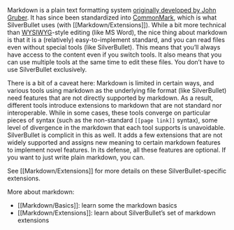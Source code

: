 Markdown is a plain text formatting system [originally developed by John Gruber](https://daringfireball.net/projects/markdown/). It has since been standardized into [CommonMark](https://commonmark.org/), which is what SilverBullet uses (with [[Markdown/Extensions]]). While a bit more technical than [WYSIWYG](https://pl.wikipedia.org/wiki/WYSIWYG)-style editing (like MS Word), the nice thing about markdown is that it is a (relatively) easy-to-implement standard, and you can read files even without special tools (like SilverBullet). This means that you’ll always have access to the content even if you switch tools. It also means that you can use multiple tools at the same time to edit these files. You don’t have to use SilverBullet exclusively.

There is a bit of a caveat here: Markdown is limited in certain ways, and various tools using markdown as the underlying file format (like SilverBullet) need features that are not directly supported by markdown. As a result, different tools introduce extensions to markdown that are not standard nor interoperable. While in some cases, these tools converge on particular pieces of syntax (such as the non-standard `[[page link]]` syntax), some level of divergence in the markdown that each tool supports is unavoidable. SilverBullet is complicit in this as well. It adds a few extensions that are not widely supported and assigns new meaning to certain markdown features to implement novel features. In its defense, all these features are optional. If you want to just write plain markdown, you can.

See [[Markdown/Extensions]] for more details on these SilverBullet-specific extensions.

More about markdown:

* [[Markdown/Basics]]: learn some the markdown basics
* [[Markdown/Extensions]]: learn about SilverBullet’s set of markdown extensions
